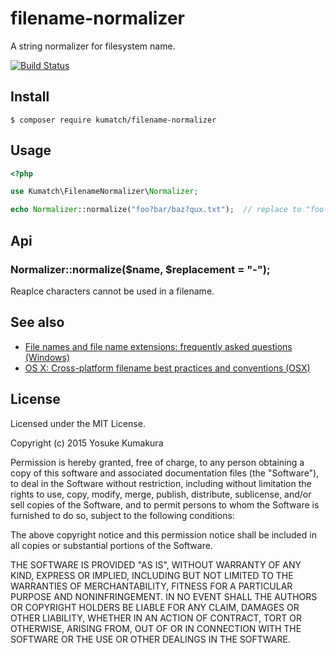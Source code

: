 filename-normalizer
===========

A string normalizer for filesystem name.

[![Build Status](https://travis-ci.org/kumatch/php-filename-normalizer.png?branch=master)](https://travis-ci.org/kumatch/php-filename-normalizer)

Install
-----

    $ composer require kumatch/filename-normalizer


Usage
-----

```php
<?php

use Kumatch\FilenameNormalizer\Normalizer;

echo Normalizer::normalize("foo?bar/baz?qux.txt");  // replace to "foo-bar-baz-qux.txt"
```


Api
----

### Normalizer::normalize($name, $replacement = "-");

Reaplce characters cannot be used in a filename.


See also
-------

* [File names and file name extensions: frequently asked questions (Windows)](http://windows.microsoft.com/en-us/windows/file-names-extensions-faq)
* [OS X: Cross-platform filename best practices and conventions (OSX)](https://support.apple.com/en-us/HT202808)



License
--------

Licensed under the MIT License.

Copyright (c) 2015 Yosuke Kumakura

Permission is hereby granted, free of charge, to any person
obtaining a copy of this software and associated documentation
files (the "Software"), to deal in the Software without
restriction, including without limitation the rights to use,
copy, modify, merge, publish, distribute, sublicense, and/or sell
copies of the Software, and to permit persons to whom the
Software is furnished to do so, subject to the following
conditions:

The above copyright notice and this permission notice shall be
included in all copies or substantial portions of the Software.

THE SOFTWARE IS PROVIDED "AS IS", WITHOUT WARRANTY OF ANY KIND,
EXPRESS OR IMPLIED, INCLUDING BUT NOT LIMITED TO THE WARRANTIES
OF MERCHANTABILITY, FITNESS FOR A PARTICULAR PURPOSE AND
NONINFRINGEMENT. IN NO EVENT SHALL THE AUTHORS OR COPYRIGHT
HOLDERS BE LIABLE FOR ANY CLAIM, DAMAGES OR OTHER LIABILITY,
WHETHER IN AN ACTION OF CONTRACT, TORT OR OTHERWISE, ARISING
FROM, OUT OF OR IN CONNECTION WITH THE SOFTWARE OR THE USE OR
OTHER DEALINGS IN THE SOFTWARE.
